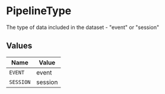 # PipelineType

The type of data included in the dataset - "event" or "session"


## Values

| Name      | Value     |
| --------- | --------- |
| `EVENT`   | event     |
| `SESSION` | session   |